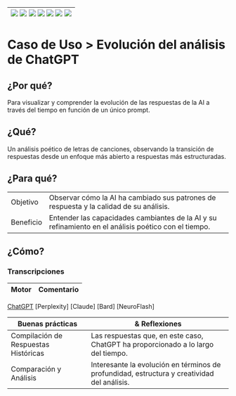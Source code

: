 <div align=right>

|[![](https://img.shields.io/badge/-Inicio-FFF?style=flat&logo=Emlakjet&logoColor=black)](/README.md) [![](https://img.shields.io/badge/-Introducción-FFF?style=flat)](/documentos/intro.md) [![](https://img.shields.io/badge/-Panorámica-FFF?style=flat)](/documentos/panorámica.md) [![](https://img.shields.io/badge/-Prompts-FFF?style=flat)](/documentos/prompts/README.md) [![](https://img.shields.io/badge/-Ingeniería_de_prompts-FFF?style=flat)](/documentos/ingenieriaDePrompts/README.md) [![](https://img.shields.io/badge/-Patrones-FFF?style=flat)](/documentos/ingenieriaDePrompts/patrones/README.md) [![](https://img.shields.io/badge/-Casos_de_uso-FFF?style=flat)](/documentos/casosDeUso/README.md)|
|-|

</div>

# Caso de Uso > Evolución del análisis de ChatGPT

## ¿Por qué?

Para visualizar y comprender la evolución de las respuestas de la AI a través del tiempo en función de un único prompt.

## ¿Qué?

Un análisis poético de letras de canciones, observando la transición de respuestas desde un enfoque más abierto a respuestas más estructuradas.

## ¿Para qué?

| | |
|-|-|
Objetivo|Observar cómo la AI ha cambiado sus patrones de respuesta y la calidad de su análisis.
Beneficio|Entender las capacidades cambiantes de la AI y su refinamiento en el análisis poético con el tiempo.

## ¿Cómo?

### Transcripciones

|Motor|Comentario|
|-|-|
[ChatGPT](https://chat.openai.com/share/02a0fddd-807c-4a0e-bb79-367c2660abe4)
[Perplexity]
[Claude]
[Bard]
[NeuroFlash]

|Buenas prácticas|& Reflexiones
|-|-|
Compilación de Respuestas Históricas|Las respuestas que, en este caso, ChatGPT ha proporcionado a lo largo del tiempo.
Comparación y Análisis|Interesante la evolución en términos de profundidad, estructura y creatividad del análisis.
